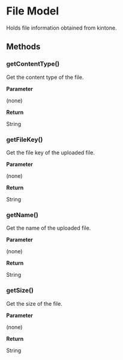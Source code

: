 # File Model

Holds file information obtained from kintone.

## Methods

### getContentType()

Get the content type of the file.

**Parameter**

(none)

**Return**

String

### getFileKey()

Get the file key of the uploaded file.

**Parameter**

(none)

**Return**

String

### getName()

Get the name of the uploaded file.

**Parameter**

(none)

**Return**

String

### getSize()

Get the size of the file.

**Parameter**

(none)

**Return**

String